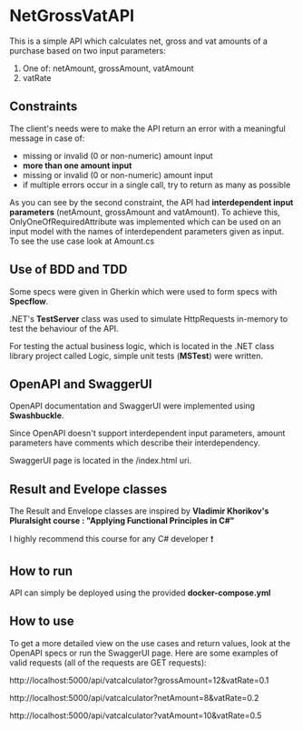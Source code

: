 # NetGrossVatAPI

This is a simple API which calculates net, gross and vat amounts of a purchase based on two input parameters:
1. One of: netAmount, grossAmount, vatAmount
2. vatRate


## Constraints

The client&#39;s needs were to make the API return an error with a meaningful message in case of:
- missing or invalid (0 or non-numeric) amount input
- **more than one amount input**
- missing or invalid (0 or non-numeric) amount input
- if multiple errors occur in a single call, try to return as many as possible

As you can see by the second constraint, the API had **interdependent input parameters** (netAmount, grossAmount and vatAmount).
To achieve this, OnlyOneOfRequiredAttribute was implemented which can be used on an input model with the names of interdependent parameters given as input.
To see the use case look at Amount.cs


## Use of BDD and TDD

Some specs were given in Gherkin which were used to form specs with **Specflow**.

.NET&#39;s **TestServer** class was used to simulate HttpRequests in-memory to test the behaviour of the API.

For testing the actual business logic, which is located in the .NET class library project called Logic, simple unit tests (**MSTest**) were written.


## OpenAPI and SwaggerUI

OpenAPI documentation and SwaggerUI were implemented using **Swashbuckle**. 

Since OpenAPI doesn&#39;t support interdependent input parameters, amount parameters have comments which describe their interdependency.

SwaggerUI page is located in the /index.html uri.


## Result and Evelope classes

The Result and Envelope classes are inspired by **Vladimir Khorikov&#39;s Pluralsight course :
"Applying Functional Principles in C#"**

I highly recommend this course for any C# developer :exclamation:


## How to run

API can simply be deployed using the provided **docker-compose.yml**


## How to use

To get a more detailed view on the use cases and return values, look at the OpenAPI specs or run the SwaggerUI page.
Here are some examples of valid requests (all of the requests are GET requests):

http://localhost:5000/api/vatcalculator?grossAmount=12&vatRate=0.1

http://localhost:5000/api/vatcalculator?netAmount=8&vatRate=0.2

http://localhost:5000/api/vatcalculator?vatAmount=10&vatRate=0.5